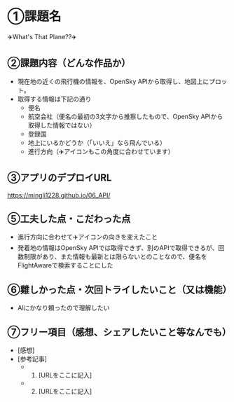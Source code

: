 # ①課題名
✈️What's That Plane??✈️

## ②課題内容（どんな作品か）
- 現在地の近くの飛行機の情報を、OpenSky APIから取得し、地図上にプロット。
- 取得する情報は下記の通り
  - 便名
  - 航空会社（便名の最初の3文字から推察したもので、OpenSky APIから取得した情報ではない）
  - 登録国
  - 地上にいるかどうか（「いいえ」なら飛んでいる）
  - 進行方向（✈️アイコンもこの角度に合わせています）

## ③アプリのデプロイURL
https://mingli1228.github.io/06_API/

## ⑤工夫した点・こだわった点
- 進行方向に合わせて✈️アイコンの向きを変えたこと
- 発着地の情報はOpenSky APIでは取得できず、別のAPIで取得できるが、回数制限があり、また情報も最新とは限らないとのことなので、便名をFlightAwareで検索することにした

## ⑥難しかった点・次回トライしたいこと（又は機能）
- AIにかなり頼ったので理解したい

## ⑦フリー項目（感想、シェアしたいこと等なんでも）
- [感想]
- [参考記事]
  - 1. [URLをここに記入]
  - 2. [URLをここに記入]
